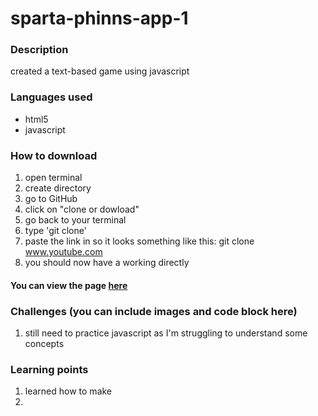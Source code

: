 # sparta-phinns-app-1
### Description
created a text-based game using javascript

### Languages used
* html5
* javascript


### How to download
1. open terminal 
2. create directory 
3. go to GitHub
4. click on "clone or dowload"
5. go back to your terminal
6. type 'git clone'
7. paste the link in so it looks something like this: git clone www.youtube.com
8. you should now have a working directly



#### You can view the page [here]()

### Challenges (you can include images and code block here)
1. still need to practice javascript as I'm struggling to understand some concepts


### Learning points
1. learned how to make 
2. 
